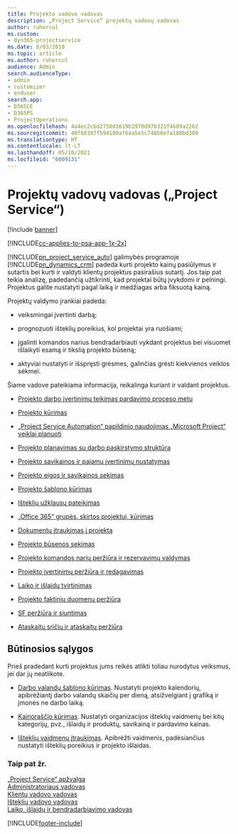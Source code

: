 ```yaml
---
title: Projekto vadovo vadovas
description: „Project Service“ projektų vadovų vadovas
author: ruhercul
ms.custom:
- dyn365-projectservice
ms.date: 8/03/2018
ms.topic: article
ms.author: ruhercul
audience: Admin
search.audienceType:
- admin
- customizer
- enduser
search.app:
- D365CE
- D365PS
- ProjectOperations
ms.openlocfilehash: 4a4ec2cbd2750d1619b2970d97b321f4b89a2262
ms.sourcegitcommit: 40f68387f594180af64a5e5c748b6efa188bd300
ms.translationtype: HT
ms.contentlocale: lt-LT
ms.lasthandoff: 05/10/2021
ms.locfileid: "6009131"
---
```

# <a name="project-manager-guide-project-service"></a>Projektų vadovų vadovas („Project Service“)

[!include [banner](../includes/psa-now-project-operations.md)]

[!INCLUDE[cc-applies-to-psa-app-1x-2x](../includes/cc-applies-to-psa-app-1x-2x.md)]

[!INCLUDE[pn_project_service_auto](../includes/pn-project-service-auto.md)] galimybės programoje [!INCLUDE[pn_dynamics_crm](../includes/pn-dynamics-crm.md)] padeda kurti projekto kainų pasiūlymus ir sutartis bei kurti ir valdyti klientų projektus pasirašius sutartį. Jos taip pat teikia analizę, padedančią užtikrinti, kad projektai būtų įvykdomi ir pelningi. Projektus galite nustatyti pagal laiką ir medžiagas arba fiksuotą kainą.  
  
 Projektų valdymo įrankiai padeda:  
  
-   veiksmingai įvertinti darbą;  
  
-   prognozuoti išteklių poreikius, kol projektai yra ruošiami;  
  
-   įgalinti komandos narius bendradarbiauti vykdant projektus bei visuomet išlaikyti esamą ir tikslią projekto būseną;  
  
-   aktyviai nustatyti ir išspręsti grėsmes, galinčias grėsti kiekvienos veiklos sėkmei.  
  
Šiame vadove pateikiama informacija, reikalinga kuriant ir valdant projektus.  
  
-   [Projekto darbo įvertinimų teikimas pardavimo proceso metu](../psa/provide-estimates-project-during-sales-process.md)  
  
-   [Projekto kūrimas](../psa/create-project.md)  
  
-   [„Project Service Automation“ papildinio naudojimas „Microsoft Project“ veiklai planuoti](../psa/add-plan-work-microsoft-project.md)  
  
-   [Projekto planavimas su darbo paskirstymo struktūra](../psa/schedule-project-work-breakdown-structure.md)  
  
-   [Projekto savikainos ir pajamų įvertinimų nustatymas](../psa/determine-project-cost-revenue-estimates.md)  
  
-   [Projekto eigos ir savikainos sekimas](../psa/track-project-progress-cost.md)  
  
-   [Projekto šablono kūrimas](../psa/create-project-template.md)  
  
-   [Išteklių užklausų pateikimas](../psa/submit-resource-requests.md)  
  
-   [„Office 365“ grupės, skirtos projektui, kūrimas](../psa/create-office-365-group-project.md)  
  
-   [Dokumentų įtraukimas į projektą](../psa/add-documents-project.md)  
  
-   [Projekto būsenos sekimas](../psa/track-project-status.md)  
  
-   [Projekto komandos narių peržiūra ir rezervavimų valdymas](../psa/view-project-team-members-manage-bookings.md)  
  
-   [Projekto įvertinimų peržiūra ir redagavimas](../psa/view-edit-project-estimates.md)  
  
-   [Laiko ir išlaidų tvirtinimas](../psa/approve-time-expenses.md)  
  
-   [Projekto faktinių duomenų peržiūra](../psa/review-project-actuals.md)  
  
-   [SF peržiūra ir siuntimas](../psa/view-send-invoices.md)  
  
-   [Ataskaitų sričių ir ataskaitų peržiūra](../psa/view-dashboards-reports.md)  
  
## <a name="prerequisites"></a>Būtinosios sąlygos  
 Prieš pradedant kurti projektus jums reikės atlikti toliau nurodytus veiksmus, jei dar jų neatlikote.  
  
-   [Darbo valandų šablono kūrimas](../psa/create-work-hours-template.md). Nustatyti projekto kalendorių, apibrėžiantį darbo valandų skaičių per dieną, atsižvelgiant į grafiką ir įmonės ne darbo laiką.  
  
-   [Kainoraščio kūrimas](../psa/create-price-list.md). Nustatyti organizacijos išteklių vaidmenų bei kitų kategorijų, pvz., išlaidų ir produktų, savikainą ir pardavimo kainas.  
  
-   [Išteklių vaidmenų įtraukimas](../psa/add-resource-roles.md). Apibrėžti vaidmenis, padėsiančius nustatyti išteklių poreikius ir projekto išlaidas.  
  
### <a name="see-also"></a>Taip pat žr.  
 [„Project Service“ apžvalga](../psa/overview.md)   
 [Administratoriaus vadovas](../psa/admin-guide.md)   
 [Klientų vadovo vadovas](../psa/account-manager-guide.md)   
 [Išteklių vadovo vadovas](../psa/resource-manager-guide.md)   
 [Laiko, išlaidų ir bendradarbiavimo vadovas](../psa/time-expense-collaboration-guide.md)



[!INCLUDE[footer-include](../includes/footer-banner.md)]
